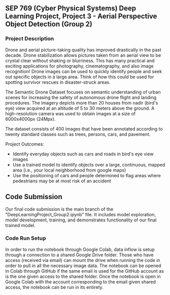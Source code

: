 ## SEP 769 (Cyber Physical Systems) Deep Learning Project, Project 3 - Aerial Perspective Object Detection (Group 2)

### Project Description
Drone and aerial picture-taking quality has improved drastically in the past decade. Drone stabilization allows pictures taken from an aerial view to be crystal clear without shaking or blurriness. This has many practical and exciting applications for photography, cinematography, and also image recognition! Drone images can be used to quickly identify people and seek out specific objects in a large area. Think of how this could be used for spotting survivor rescues in disaster-struck areas.

The Semantic Drone Dataset focuses on semantic understanding of urban scenes for increasing the safety of autonomous drone flight and landing procedures. The imagery depicts more than 20 houses from nadir (bird's eye) view acquired at an altitude of 5 to 30 meters above the ground. A high-resolution camera was used to obtain images at a size of 6000x4000px (24Mpx).

The dataset consists of 400 images that have been annotated according to twenty standard classes such as trees, persons, cars, and pavement.

Project Outcomes:

* Identify everyday objects such as cars and roads in bird's eye view images
* Use a trained model to identify objects over a large, continuous, mapped area (i.e., your local neighborhood from google maps)
* Use the positioning of cars and people determined to flag areas where pedestrians may be at most risk of an accident

## Code Submission
Our final code submission is the main branch of the "DeepLearningProject_Group2.ipynb" file. It includes model exploration, model development, training, and demonstrates functionality of our final trained model. 

### Code Run Setup

In order to run the notebook through Google Colab, data inflow is setup through a connection to a shared Google Drive folder. Those who have access (received via email) can mount the drive when running the code in order to pull in all the necessary image data. The notebook can be opened in Colab through GitHub if the same email is used for the GitHub account as is the one given access to the shared folder. Once the notebook is open in Google Colab with the account corresponding to the email given shared access, the notebook can be run in its entirety.
